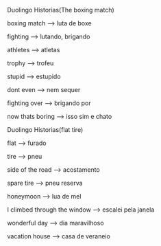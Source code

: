 <p>Duolingo Historias(The boxing match)</p>
<p>boxing match --> luta de boxe</p>
<p>fighting --> lutando, brigando</p>
<p>athletes --> atletas</p>
<p>trophy --> trofeu</p>
<p>stupid --> estupido</p>
<p>dont even --> nem sequer</p>
<p>fighting over --> brigando por</p>
<p>now thats boring --> isso sim e chato</p>

<p>Duolingo Historias(flat tire)</p>
<p>flat --> furado</p>
<p>tire --> pneu</p>
<p>side of the road --> acostamento</p>
<p>spare tire --> pneu reserva</p>
<p>honeymoon --> lua de mel</p>
<p>I climbed through the window --> escalei pela janela</p>
<p>wonderful day --> dia maravilhoso</p>
<p>vacation house --> casa de veraneio</p>
